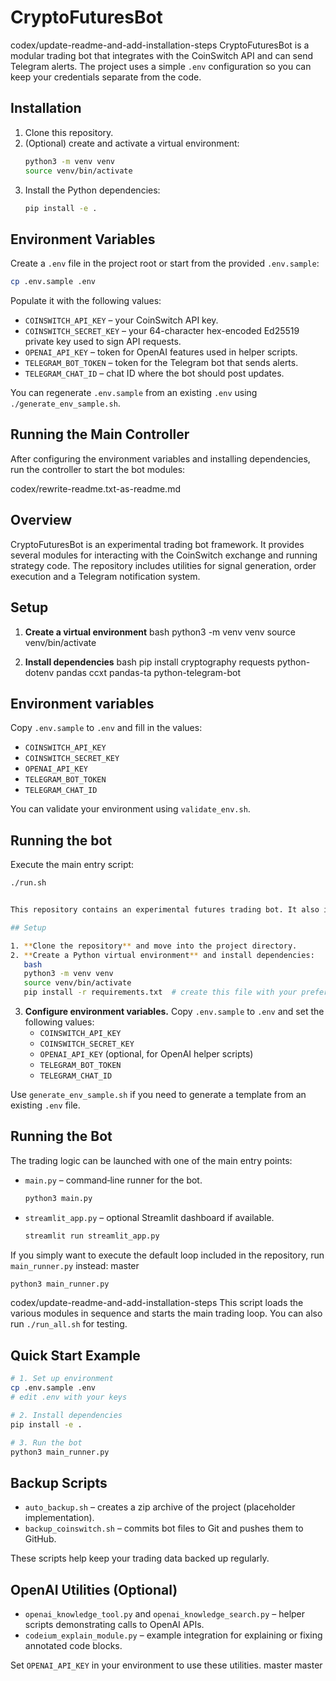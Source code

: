 # CryptoFuturesBot

 codex/update-readme-and-add-installation-steps
CryptoFuturesBot is a modular trading bot that integrates with the CoinSwitch API and can send Telegram alerts.  The project uses a simple `.env` configuration so you can keep your credentials separate from the code.

## Installation

1. Clone this repository.
2. (Optional) create and activate a virtual environment:
   ```bash
   python3 -m venv venv
   source venv/bin/activate
   ```
3. Install the Python dependencies:
   ```bash
   pip install -e .
   ```

## Environment Variables

Create a `.env` file in the project root or start from the provided `.env.sample`:

```bash
cp .env.sample .env
```

Populate it with the following values:

- `COINSWITCH_API_KEY` – your CoinSwitch API key.
- `COINSWITCH_SECRET_KEY` – your 64-character hex-encoded Ed25519 private key used to sign API requests.
- `OPENAI_API_KEY` – token for OpenAI features used in helper scripts.
- `TELEGRAM_BOT_TOKEN` – token for the Telegram bot that sends alerts.
- `TELEGRAM_CHAT_ID` – chat ID where the bot should post updates.

You can regenerate `.env.sample` from an existing `.env` using `./generate_env_sample.sh`.

## Running the Main Controller

After configuring the environment variables and installing dependencies, run the controller to start the bot modules:


codex/rewrite-readme.txt-as-readme.md
## Overview
CryptoFuturesBot is an experimental trading bot framework. It provides several
modules for interacting with the CoinSwitch exchange and running strategy code.
The repository includes utilities for signal generation, order execution and a
Telegram notification system.

## Setup
1. **Create a virtual environment**
   bash
   python3 -m venv venv
   source venv/bin/activate
   
2. **Install dependencies**
   bash
   pip install cryptography requests python-dotenv pandas ccxt pandas-ta python-telegram-bot
   

## Environment variables
Copy `.env.sample` to `.env` and fill in the values:

- `COINSWITCH_API_KEY`
- `COINSWITCH_SECRET_KEY`
- `OPENAI_API_KEY`
- `TELEGRAM_BOT_TOKEN`
- `TELEGRAM_CHAT_ID`

You can validate your environment using `validate_env.sh`.

## Running the bot
Execute the main entry script:
```bash
./run.sh


This repository contains an experimental futures trading bot. It also includes several helper utilities and backup scripts.

## Setup

1. **Clone the repository** and move into the project directory.
2. **Create a Python virtual environment** and install dependencies:
   bash
   python3 -m venv venv
   source venv/bin/activate
   pip install -r requirements.txt  # create this file with your preferred packages
   ```
3. **Configure environment variables.** Copy `.env.sample` to `.env` and set the following values:
   - `COINSWITCH_API_KEY`
   - `COINSWITCH_SECRET_KEY`
   - `OPENAI_API_KEY` (optional, for OpenAI helper scripts)
   - `TELEGRAM_BOT_TOKEN`
   - `TELEGRAM_CHAT_ID`

Use `generate_env_sample.sh` if you need to generate a template from an existing `.env` file.

## Running the Bot

The trading logic can be launched with one of the main entry points:

- `main.py` – command‑line runner for the bot.
  ```bash
  python3 main.py
  ```
- `streamlit_app.py` – optional Streamlit dashboard if available.
  ```bash
  streamlit run streamlit_app.py
  ```

If you simply want to execute the default loop included in the repository, run `main_runner.py` instead:
 master
```bash
python3 main_runner.py
```

codex/update-readme-and-add-installation-steps
This script loads the various modules in sequence and starts the main trading loop.  You can also run `./run_all.sh` for testing.

## Quick Start Example

```bash
# 1. Set up environment
cp .env.sample .env
# edit .env with your keys

# 2. Install dependencies
pip install -e .

# 3. Run the bot
python3 main_runner.py
```
## Backup Scripts

- `auto_backup.sh` – creates a zip archive of the project (placeholder implementation).
- `backup_coinswitch.sh` – commits bot files to Git and pushes them to GitHub.

These scripts help keep your trading data backed up regularly.

## OpenAI Utilities (Optional)

- `openai_knowledge_tool.py` and `openai_knowledge_search.py` – helper scripts demonstrating calls to OpenAI APIs.
- `codeium_explain_module.py` – example integration for explaining or fixing annotated code blocks.

Set `OPENAI_API_KEY` in your environment to use these utilities.
 master
 master
